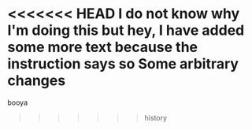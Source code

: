 <<<<<<< HEAD
I do not know why I'm doing this but hey, I have added some more text because the instruction says so
Some arbitrary changes
=======
booya
>>>>>>> history

